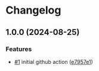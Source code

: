 # Changelog

## 1.0.0 (2024-08-25)


### Features

* [#1](https://github.com/ptah-sh/deploy-action/issues/1) initial github action ([e7957e1](https://github.com/ptah-sh/deploy-action/commit/e7957e1faef03ad61754665a0dd6d216c502e49c))
